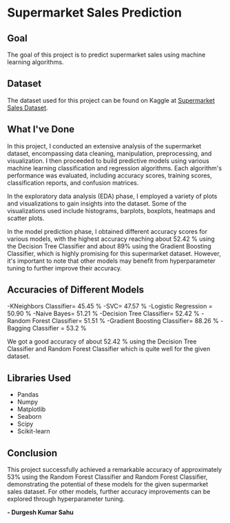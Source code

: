 # Supermarket Sales Prediction

## Goal
The goal of this project is to predict supermarket sales using machine learning algorithms.

## Dataset
The dataset used for this project can be found on Kaggle at [Supermarket Sales Dataset](https://www.kaggle.com/aungpyaeap/supermarket-sales).

## What I've Done
In this project, I conducted an extensive analysis of the supermarket dataset, encompassing data cleaning, manipulation, preprocessing, and visualization. I then proceeded to build predictive models using various machine learning classification and regression algorithms. Each algorithm's performance was evaluated, including accuracy scores, training scores, classification reports, and confusion matrices.

In the exploratory data analysis (EDA) phase, I employed a variety of plots and visualizations to gain insights into the dataset. Some of the visualizations used include histograms, barplots, boxplots, heatmaps and scatter plots.

In the model prediction phase, I obtained different accuracy scores for various models, with the highest accuracy reaching about 52.42 % using the Decision Tree Classifier and about 89% using the Gradient Boosting Classifier, which is highly promising for this supermarket dataset. However, it's important to note that other models may benefit from hyperparameter tuning to further improve their accuracy.

## Accuracies of Different Models
-KNeighbors Classifier= 45.45 %
-SVC= 47.57 %
-Logistic Regression = 50.90 %
-Naive Bayes= 51.21 %
-Decision Tree Classifier= 52.42 %
-Random Forest Classifier= 51.51 %
-Gradient Boosting Classifier= 88.26 %
-Bagging Classifier = 53.2 %

We got a good accuracy of about 52.42 % using the Decision Tree Classifier and Random Forest Classifier which is quite well for the given dataset.


## Libraries Used
- Pandas
- Numpy
- Matplotlib
- Seaborn
- Scipy
- Scikit-learn

## Conclusion
This project successfully achieved a remarkable accuracy of approximately 53% using the Random Forest Classifier and Random Forest Classifier, demonstrating the potential of these models for the given supermarket sales dataset. For other models, further accuracy improvements can be explored through hyperparameter tuning.

**- Durgesh Kumar Sahu**
